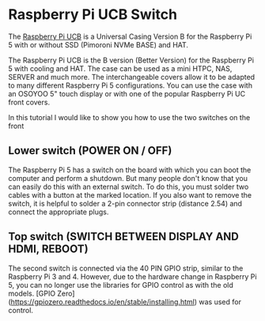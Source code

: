 # Raspberry Pi UCB Switch
The [Raspberry Pi UCB](https://www.thingiverse.com/thing:6618915/) is a Universal Casing Version B for the Raspberry Pi 5 with or without SSD (Pimoroni NVMe BASE) and HAT. 

The Raspberry Pi UCB is the B version (Better Version) for the Raspberry Pi 5 with cooling and HAT. The case can be used as a mini HTPC, NAS, SERVER and much more. The interchangeable covers allow it to be adapted to many different Raspberry Pi 5 configurations. You can use the case with an OSOYOO 5" touch display or with one of the popular Raspberry Pi UC front covers.

In this tutorial I would like to show you how to use the two switches on the front

## Lower switch (POWER ON / OFF)
The Raspberry Pi 5 has a switch on the board with which you can boot the computer and perform a shutdown. But many people don't know that you can easily do this with an external switch.
To do this, you must solder two cables with a button at the marked location. If you also want to remove the switch, it is helpful to solder a 2-pin connector strip (distance 2.54) and connect the appropriate plugs.

## Top switch (SWITCH BETWEEN DISPLAY AND HDMI, REBOOT)
The second switch is connected via the 40 PIN GPIO strip, similar to the Raspberry Pi 3 and 4. However, due to the hardware change in Raspberry Pi 5, you can no longer use the libraries for GPIO control as with the old models. [GPIO Zero] (https://gpiozero.readthedocs.io/en/stable/installing.html) was used for control.

